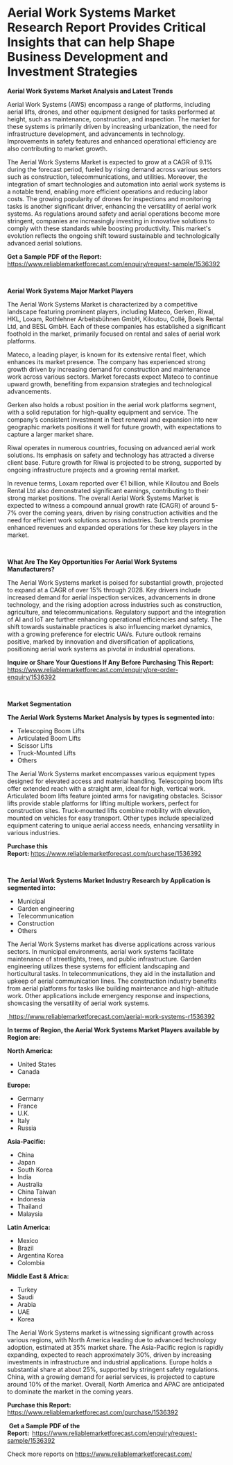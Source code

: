 <p><h1>Aerial Work Systems Market Research Report Provides Critical Insights that can help Shape Business Development and Investment Strategies</h1></p><p><strong>Aerial Work Systems Market Analysis and Latest Trends</strong></p>
<p><p>Aerial Work Systems (AWS) encompass a range of platforms, including aerial lifts, drones, and other equipment designed for tasks performed at height, such as maintenance, construction, and inspection. The market for these systems is primarily driven by increasing urbanization, the need for infrastructure development, and advancements in technology. Improvements in safety features and enhanced operational efficiency are also contributing to market growth.</p><p>The Aerial Work Systems Market is expected to grow at a CAGR of 9.1% during the forecast period, fueled by rising demand across various sectors such as construction, telecommunications, and utilities. Moreover, the integration of smart technologies and automation into aerial work systems is a notable trend, enabling more efficient operations and reducing labor costs. The growing popularity of drones for inspections and monitoring tasks is another significant driver, enhancing the versatility of aerial work systems. As regulations around safety and aerial operations become more stringent, companies are increasingly investing in innovative solutions to comply with these standards while boosting productivity. This market's evolution reflects the ongoing shift toward sustainable and technologically advanced aerial solutions.</p></p>
<p><strong>Get a Sample PDF of the Report:&nbsp;</strong> <a href="https://www.reliablemarketforecast.com/enquiry/request-sample/1536392?utm_campaign=3503&utm_medium=2&utm_source=Github&utm_content=ia&utm_term=11042025&utm_id=aerial-work-systems">https://www.reliablemarketforecast.com/enquiry/request-sample/1536392</a></p>
<p>&nbsp;</p>
<p><strong>Aerial Work Systems Major Market Players</strong></p>
<p><p>The Aerial Work Systems Market is characterized by a competitive landscape featuring prominent players, including Mateco, Gerken, Riwal, HKL, Loxam, Rothlehner Arbeitsbühnen GmbH, Kiloutou, Collé, Boels Rental Ltd, and BESL GmbH. Each of these companies has established a significant foothold in the market, primarily focused on rental and sales of aerial work platforms.</p><p>Mateco, a leading player, is known for its extensive rental fleet, which enhances its market presence. The company has experienced strong growth driven by increasing demand for construction and maintenance work across various sectors. Market forecasts expect Mateco to continue upward growth, benefiting from expansion strategies and technological advancements.</p><p>Gerken also holds a robust position in the aerial work platforms segment, with a solid reputation for high-quality equipment and service. The company’s consistent investment in fleet renewal and expansion into new geographic markets positions it well for future growth, with expectations to capture a larger market share.</p><p>Riwal operates in numerous countries, focusing on advanced aerial work solutions. Its emphasis on safety and technology has attracted a diverse client base. Future growth for Riwal is projected to be strong, supported by ongoing infrastructure projects and a growing rental market.</p><p>In revenue terms, Loxam reported over €1 billion, while Kiloutou and Boels Rental Ltd also demonstrated significant earnings, contributing to their strong market positions. The overall Aerial Work Systems Market is expected to witness a compound annual growth rate (CAGR) of around 5-7% over the coming years, driven by rising construction activities and the need for efficient work solutions across industries. Such trends promise enhanced revenues and expanded operations for these key players in the market.</p></p>
<p>&nbsp;</p>
<p><strong>What Are The Key Opportunities For Aerial Work Systems Manufacturers?</strong></p>
<p><p>The Aerial Work Systems market is poised for substantial growth, projected to expand at a CAGR of over 15% through 2028. Key drivers include increased demand for aerial inspection services, advancements in drone technology, and the rising adoption across industries such as construction, agriculture, and telecommunications. Regulatory support and the integration of AI and IoT are further enhancing operational efficiencies and safety. The shift towards sustainable practices is also influencing market dynamics, with a growing preference for electric UAVs. Future outlook remains positive, marked by innovation and diversification of applications, positioning aerial work systems as pivotal in industrial operations.</p></p>
<p><strong>Inquire or Share Your Questions If Any Before Purchasing This Report:</strong> <a href="https://www.reliablemarketforecast.com/enquiry/pre-order-enquiry/1536392?utm_campaign=3503&utm_medium=2&utm_source=Github&utm_content=ia&utm_term=11042025&utm_id=aerial-work-systems">https://www.reliablemarketforecast.com/enquiry/pre-order-enquiry/1536392</a></p>
<p>&nbsp;</p>
<p><strong>Market Segmentation</strong></p>
<p><strong>The Aerial Work Systems Market Analysis by types is segmented into:</strong></p>
<p><ul><li>Telescoping Boom Lifts</li><li>Articulated Boom Lifts</li><li>Scissor Lifts</li><li>Truck-Mounted Lifts</li><li>Others</li></ul></p>
<p><p>The Aerial Work Systems market encompasses various equipment types designed for elevated access and material handling. Telescoping boom lifts offer extended reach with a straight arm, ideal for high, vertical work. Articulated boom lifts feature jointed arms for navigating obstacles. Scissor lifts provide stable platforms for lifting multiple workers, perfect for construction sites. Truck-mounted lifts combine mobility with elevation, mounted on vehicles for easy transport. Other types include specialized equipment catering to unique aerial access needs, enhancing versatility in various industries.</p></p>
<p><strong>Purchase this Report:&nbsp;</strong><a href="https://www.reliablemarketforecast.com/purchase/1536392?utm_campaign=3503&utm_medium=2&utm_source=Github&utm_content=ia&utm_term=11042025&utm_id=aerial-work-systems">https://www.reliablemarketforecast.com/purchase/1536392</a></p>
<p>&nbsp;</p>
<p><strong>The Aerial Work Systems Market Industry Research by Application is segmented into:</strong></p>
<p><ul><li>Municipal</li><li>Garden engineering</li><li>Telecommunication</li><li>Construction</li><li>Others</li></ul></p>
<p><p>The Aerial Work Systems market has diverse applications across various sectors. In municipal environments, aerial work systems facilitate maintenance of streetlights, trees, and public infrastructure. Garden engineering utilizes these systems for efficient landscaping and horticultural tasks. In telecommunications, they aid in the installation and upkeep of aerial communication lines. The construction industry benefits from aerial platforms for tasks like building maintenance and high-altitude work. Other applications include emergency response and inspections, showcasing the versatility of aerial work systems.</p></p>
<p><a href="https://www.reliablemarketforecast.com/aerial-work-systems-r1536392?utm_campaign=3503&utm_medium=2&utm_source=Github&utm_content=ia&utm_term=11042025&utm_id=aerial-work-systems">&nbsp;https://www.reliablemarketforecast.com/aerial-work-systems-r1536392</a></p>
<p><strong>In terms of Region, the Aerial Work Systems Market Players available by Region are:</strong></p>
<p>
    <p> <strong> North America: </strong>
        <ul>
            <li>United States</li>
            <li>Canada</li>
        </ul>
        </p> 
    <p> <strong> Europe: </strong>
        <ul>
            <li>Germany</li>
            <li>France</li>
            <li>U.K.</li>
            <li>Italy</li>
            <li>Russia</li>
        </ul>
        </p> 
    <p> <strong> Asia-Pacific: </strong>
        <ul>
            <li>China</li>
            <li>Japan</li>
            <li>South Korea</li>
            <li>India</li>
            <li>Australia</li>
            <li>China Taiwan</li>
            <li>Indonesia</li>
            <li>Thailand</li>
            <li>Malaysia</li>
        </ul>
        </p> 
    <p> <strong> Latin America: </strong>
        <ul>
            <li>Mexico</li>
            <li>Brazil</li>
            <li>Argentina Korea</li>
            <li>Colombia</li>
        </ul>
        </p> 
    <p> <strong> Middle East & Africa: </strong>
        <ul>
            <li>Turkey</li>
            <li>Saudi</li>
            <li>Arabia</li>
            <li>UAE</li>
            <li>Korea</li>
        </ul>
    </p>
    </p>
<p><p>The Aerial Work Systems market is witnessing significant growth across various regions, with North America leading due to advanced technology adoption, estimated at 35% market share. The Asia-Pacific region is rapidly expanding, expected to reach approximately 30%, driven by increasing investments in infrastructure and industrial applications. Europe holds a substantial share at about 25%, supported by stringent safety regulations. China, with a growing demand for aerial services, is projected to capture around 10% of the market. Overall, North America and APAC are anticipated to dominate the market in the coming years.</p></p>
<p><strong>Purchase this Report: </strong><a href="https://www.reliablemarketforecast.com/purchase/1536392?utm_campaign=3503&utm_medium=2&utm_source=Github&utm_content=ia&utm_term=11042025&utm_id=aerial-work-systems">https://www.reliablemarketforecast.com/purchase/1536392</a></p>
<p>&nbsp;<strong>Get a Sample PDF of the Report:&nbsp;&nbsp;</strong><a href="https://www.reliablemarketforecast.com/enquiry/request-sample/1536392?utm_campaign=3503&utm_medium=2&utm_source=Github&utm_content=ia&utm_term=11042025&utm_id=aerial-work-systems">https://www.reliablemarketforecast.com/enquiry/request-sample/1536392</a></p>
<p><strong></strong></p>
<p>Check more reports on <a href="https://www.reliablemarketforecast.com/?utm_campaign=3503&utm_medium=2&utm_source=Github&utm_content=ia&utm_term=11042025&utm_id=aerial-work-systems">https://www.reliablemarketforecast.com/</a></p>